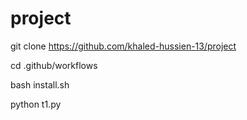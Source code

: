 # project
git clone https://github.com/khaled-hussien-13/project

cd .github/workflows

bash install.sh

python t1.py
